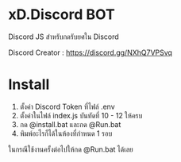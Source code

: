 # xD.Discord BOT

Discord JS สำหรับกดรับยศใน Discord

Discord Creator : https://discord.gg/NXhQ7VPSvq

# Install
1. ตั้งค่า Discord Token ที่ไฟล์ .env
2. ตั้งค่าในไฟล์ index.js บันทัดที่ 10 - 12 ให้ครบ
3. กด @install.bat และกด @Run.bat
4. พิมพ์อะไรก็ได้ในห้องที่กำหนด 1 รอบ

ในกรณีใช้งานครั้งต่อไปให้กด @Run.bat ได้เลย
 
